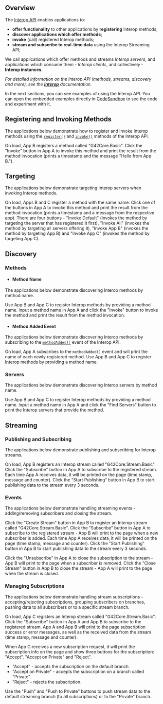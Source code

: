 ## Overview

The [Interop API](../../../reference/core/latest/interop/index.html) enables applications to:

- **offer functionality** to other applications by **registering** Interop methods;
- **discover applications which offer methods**;
- **invoke** (call) registered Interop methods;
- **stream and subscribe to real-time data** using the Interop Streaming API;

We call applications which offer methods and streams *Interop servers*, and applications which consume them - *Interop clients*, and collectively - **Interop instances**.

*For detailed information on the Interop API (methods, streams, discovery and more), see the [**Interop**](../../../glue42-concepts/data-sharing-between-apps/interop/javascript/index.html) documentation.*

In the next sections, you can see examples of using the Interop API. You can open the embedded examples directly in [CodeSandbox](https://codesandbox.io) to see the code and experiment with it.

## Registering and Invoking Methods

The applications below demonstrate how to register and invoke Interop methods using the [`register()`](../../../reference/core/latest/interop/index.html#!API-register) and [`invoke()`](../../../reference/core/latest/interop/index.html#!API-invoke) methods of the Interop API. 

On load, App B registers a method called "G42Core.Basic". Click the "Invoke" button in App A to invoke this method and print the result from the method invocation (prints a timestamp and the message "Hello from App B.").

<!-- example 1 -->

## Targeting

The applications below demonstrate targeting Interop servers when invoking Interop methods. 

On load, Apps B and C register a method with the same name. Click one of the buttons in App A to invoke this method and print the result from the method invocation (prints a timestamp and a message from the respective app). There are four buttons - "Invoke Default" (invokes the method by targeting the server that has registered it first), "Invoke All" (invokes the method by targeting all servers offering it), "Invoke App B" (invokes the method by targeting App B) and "Invoke App C" (invokes the method by targeting App C). 

<!-- example 2 -->

## Discovery

### Methods

- #### Method Name

The applications below demonstrate discovering Interop methods by method name. 

Use App B and App C to register Interop methods by providing a method name. Input a method name in App A and click the "Invoke" button to invoke the method and print the result from the method invocation.

<!-- example 3 -->

- #### Method Added Event

The applications below demonstrate discovering Interop methods by subscribing to the [`methodAdded()`](../../../reference/core/latest/interop/index.html#!API-methodAdded) event of the Interop API. 

On load, App A subscribes to the `methodAdded()` event and will print the name of each newly registered method. Use App B and App C to register Interop methods by providing a method name.

<!-- example 4 -->

### Servers

The applications below demonstrate discovering Interop servers by method name. 

Use App B and App C to register Interop methods by providing a method name. Input a method name in App A and click the "Find Servers" button to print the Interop servers that provide the method. 

<!-- example 5 -->

## Streaming

### Publishing and Subscribing

The applications below demonstrate publishing and subscribing for Interop streams. 

On load, App B registers an Interop stream called "G42Core.Stream.Basic". Click the "Subscribe" button in App A to subscribe to the registered stream. Each time App A receives data, it will be printed on the page (time stamp, message and counter). Click the "Start Publishing" button in App B to start publishing data to the stream every 3 seconds.

<!-- example 6 -->

### Events

The applications below demonstrate handling streaming events - adding/removing subscribers and closing the stream. 

Click the "Create Stream" button in App B to register an Interop stream called "G42Core.Stream.Basic". Click the "Subscribe" button in App A to subscribe to the registered stream - App B will print to the page when a new subscriber is added. Each time App A receives data, it will be printed on the page (time stamp, message and counter). Click the "Start Publishing" button in App B to start publishing data to the stream every 3 seconds. 

Click the "Unsubscribe" in App A to close the subscription to the stream - App B will print to the page when a subscriber is removed. Click the "Close Stream" button in App B to close the stream - App A will print to the page when the stream is closed.

<!-- example 7 -->

### Managing Subscriptions

The applications below demonstrate handling stream subscriptions - accepting/rejecting subscriptions, grouping subscribers on branches, pushing data to all subscribers or to a specific stream branch.

On load, App C registers an Interop stream called "G42Core.Stream.Basic". Click the "Subscribe" button in App A and App B to subscribe to the registered stream. App A and App B will print to the page subscription success or error messages, as well as the received data from the stream (time stamp, message and counter).

When App C receives a new subscription request, it will print the subscription info on the page and show three buttons for the subscription: "Accept", "Accept on Private" and "Reject".

- "Accept" - accepts the subscription on the default branch.
- "Accept on Private" - accepts the subscription on a branch called "Private".
- "Reject" - rejects the subscription.

Use the "Push" and "Push to Private" buttons to push stream data to the default streaming branch (to all subscriptions) or to the "Private" branch.

<!-- example 8 -->